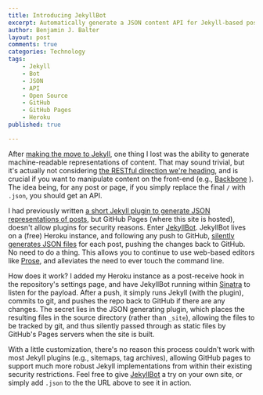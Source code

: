 ```yaml
---
title: Introducing JekyllBot
excerpt: Automatically generate a JSON content API for Jekyll-based posts and pages. Uses Heroku, works with GitHub pages.
author: Benjamin J. Balter
layout: post
comments: true
categories: Technology
tags: 
	- Jekyll
    - Bot
    - JSON
    - API
    - Open Source
    - GitHub
    - GitHub Pages
    - Heroku
published: true

---
```


After [making the move to Jekyll](http://ben.balter.com/2012/10/01/welcome-to-the-post-cms-world/), one thing I lost was the ability to generate machine-readable representations of content. That may sound trivial, but it's actually not considering [the RESTful direction we're heading](http://ben.balter.com/2012/12/15/why-wordpress-next-version-should-just-give-it-a-rest-already/), and is crucial if you want to manipulate content on the front-end (e.g., [Backbone](http://backbonejs.org/) ). The idea being, for any post or page, if you simply replace the final `/` with `.json`, you should get an API.

I had previously written [a short Jekyll plugin to generate JSON representations of posts](https://github.com/benbalter/benbalter.github.com/blob/master/_plugins/generate-json.rb), but GitHub Pages (where this site is hosted), doesn't allow plugins for security reasons. Enter [JekyllBot](https://github.com/benbalter/jekyllbot). JekyllBot lives on a (free) Heroku instance, and following any push to GitHub, [silently generates JSON files](https://github.com/benbalter/benbalter.github.com/commit/c9eabc198479277a819ffa2cc95e26880ef3506c) for each post, pushing the changes back to GitHub. No need to do a thing. This allows you to continue to use web-based editors like [Prose](http://edit.benbalter.com/), and alleviates the need to ever touch the command line.

How does it work? I added my Heroku instance as a post-receive hook in the repository's settings page, and have JekyllBot running within [Sinatra](http://www.sinatrarb.com/) to listen for the payload. After a push, it simply runs Jekyll (with the plugin), commits to git, and pushes the repo back to GitHub if there are any changes. The secret lies in the JSON generating plugin, which places the resulting files in the source directory (rather than `_site`), allowing the files to be tracked by git, and thus silently passed through as static files by GitHub's Pages servers when the site is built.

With a little customization, there's no reason this process couldn't work with most Jekyll plugins (e.g., sitemaps, tag archives), allowing GitHub pages to support much more robust Jekyll implementations from within their existing security restrictions. Feel free to give [JekyllBot](https://github.com/benbalter/jekyllbot) a try on your own site, or simply add `.json` to the the URL above to see it in action.